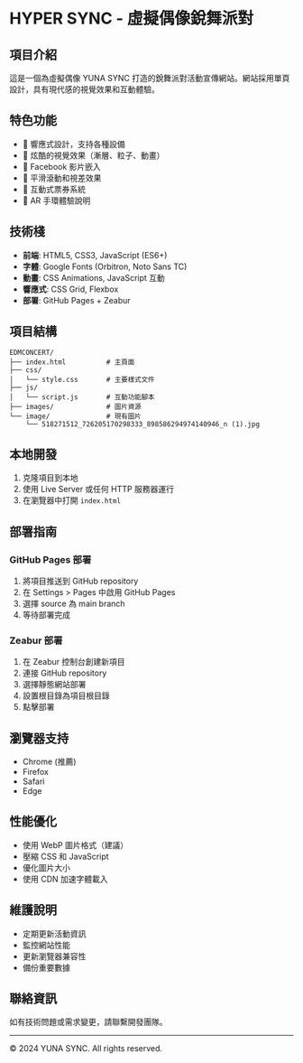 # HYPER SYNC - 虛擬偶像銳舞派對

## 項目介紹

這是一個為虛擬偶像 YUNA SYNC 打造的銳舞派對活動宣傳網站。網站採用單頁設計，具有現代感的視覺效果和互動體驗。

## 特色功能

- 📱 響應式設計，支持各種設備
- 🎨 炫酷的視覺效果（漸層、粒子、動畫）
- 🎵 Facebook 影片嵌入
- 💫 平滑滾動和視差效果
- 🎪 互動式票券系統
- 🌟 AR 手環體驗說明

## 技術棧

- **前端**: HTML5, CSS3, JavaScript (ES6+)
- **字體**: Google Fonts (Orbitron, Noto Sans TC)
- **動畫**: CSS Animations, JavaScript 互動
- **響應式**: CSS Grid, Flexbox
- **部署**: GitHub Pages + Zeabur

## 項目結構

```
EDMCONCERT/
├── index.html          # 主頁面
├── css/
│   └── style.css       # 主要樣式文件
├── js/
│   └── script.js       # 互動功能腳本
├── images/             # 圖片資源
└── image/              # 現有圖片
    └── 518271512_726205170298333_898586294974140946_n (1).jpg
```

## 本地開發

1. 克隆項目到本地
2. 使用 Live Server 或任何 HTTP 服務器運行
3. 在瀏覽器中打開 `index.html`

## 部署指南

### GitHub Pages 部署

1. 將項目推送到 GitHub repository
2. 在 Settings > Pages 中啟用 GitHub Pages
3. 選擇 source 為 main branch
4. 等待部署完成

### Zeabur 部署

1. 在 Zeabur 控制台創建新項目
2. 連接 GitHub repository
3. 選擇靜態網站部署
4. 設置根目錄為項目根目錄
5. 點擊部署

## 瀏覽器支持

- Chrome (推薦)
- Firefox
- Safari
- Edge

## 性能優化

- 使用 WebP 圖片格式（建議）
- 壓縮 CSS 和 JavaScript
- 優化圖片大小
- 使用 CDN 加速字體載入

## 維護說明

- 定期更新活動資訊
- 監控網站性能
- 更新瀏覽器兼容性
- 備份重要數據

## 聯絡資訊

如有技術問題或需求變更，請聯繫開發團隊。

---

© 2024 YUNA SYNC. All rights reserved.